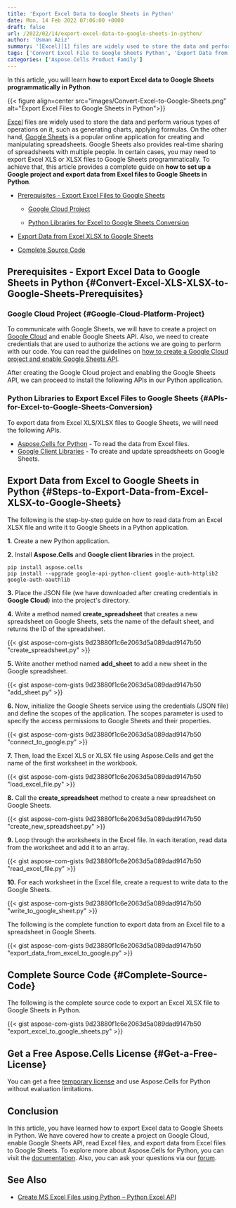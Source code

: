 ```yaml
---
title: 'Export Excel Data to Google Sheets in Python'
date: Mon, 14 Feb 2022 07:06:00 +0000
draft: false
url: /2022/02/14/export-excel-data-to-google-sheets-in-python/
author: 'Usman Aziz'
summary: '[Excel][1] files are widely used to store the data and perform various types of operations on it, such as generating charts, applying formulas. On the other hand, [Google Sheets][2] is a popular online application for creating and manipulating spreadsheets. Google Sheets also provides real-time sharing of spreadsheets with multiple people. In certain cases, you may need to export Excel XLS or XLSX files to Google Sheets programmatically. To achieve that, this article provides a complete guide on **how to set up a Google project and export data from Excel files to Google Sheets in Python**.'
tags: ['Convert Excel File to Google Sheets Python', 'Export Data from Excel XLSX to Google Sheets Python', 'Export Excel to Google Sheet in Python']
categories: ['Aspose.Cells Product Family']
---
```


In this article, you will learn **how to export Excel data to Google Sheets programmatically in Python**.



{{< figure align=center src="images/Convert-Excel-to-Google-Sheets.png" alt="Export Excel Files to Google Sheets in Python">}}


[Excel][3] files are widely used to store the data and perform various types of operations on it, such as generating charts, applying formulas. On the other hand, [Google Sheets][4] is a popular online application for creating and manipulating spreadsheets. Google Sheets also provides real-time sharing of spreadsheets with multiple people. In certain cases, you may need to export Excel XLS or XLSX files to Google Sheets programmatically. To achieve that, this article provides a complete guide on **how to set up a Google project and export data from Excel files to Google Sheets in Python**.

*   [Prerequisites - Export Excel Files to Google Sheets][5]
    
    *   [Google Cloud Project][6]
    
    *   [Python Libraries for Excel to Google Sheets Conversion][7]
*   [Export Data from Excel XLSX to Google Sheets][8]
*   [Complete Source Code][9]

## Prerequisites - Export Excel Data to Google Sheets in Python {#Convert-Excel-XLS-XLSX-to-Google-Sheets-Prerequisites}

### Google Cloud Project {#Google-Cloud-Platform-Project}

To communicate with Google Sheets, we will have to create a project on [Google Cloud][10] and enable Google Sheets API. Also, we need to create credentials that are used to authorize the actions we are going to perform with our code. You can read the guidelines on [how to create a Google Cloud project and enable Google Sheets API][11].

After creating the Google Cloud project and enabling the Google Sheets API, we can proceed to install the following APIs in our Python application.

### Python Libraries to Export Excel Files to Google Sheets {#APIs-for-Excel-to-Google-Sheets-Conversion}

To export data from Excel XLS/XLSX files to Google Sheets, we will need the following APIs.

*   [Aspose.Cells for Python][12] - To read the data from Excel files.
*   [Google Client Libraries][13] - To create and update spreadsheets on Google Sheets.

## Export Data from Excel to Google Sheets in Python {#Steps-to-Export-Data-from-Excel-XLSX-to-Google-Sheets}

The following is the step-by-step guide on how to read data from an Excel XLSX file and write it to Google Sheets in a Python application.

**1\.** Create a new Python application.

**2\.** Install **Aspose.Cells** and **Google client libraries** in the project.

```
pip install aspose.cells  
pip install --upgrade google-api-python-client google-auth-httplib2 google-auth-oauthlib 
```

**3\.** Place the JSON file (we have downloaded after creating credentials in **Google Cloud**) into the project's directory.

**4\.** Write a method named **create\_spreadsheet** that creates a new spreadsheet on Google Sheets, sets the name of the default sheet, and returns the ID of the spreadsheet.

{{< gist aspose-com-gists 9d23880f1c6e2063d5a089dad9147b50 "create_spreadsheet.py" >}}

**5.** Write another method named **add\_sheet** to add a new sheet in the Google spreadsheet.

{{< gist aspose-com-gists 9d23880f1c6e2063d5a089dad9147b50 "add_sheet.py" >}}

**6.** Now, initialize the Google Sheets service using the credentials (JSON file) and define the scopes of the application. The scopes parameter is used to specify the access permissions to Google Sheets and their properties.

{{< gist aspose-com-gists 9d23880f1c6e2063d5a089dad9147b50 "connect_to_google.py" >}}

**7\.** Then, load the Excel XLS or XLSX file using Aspose.Cells and get the name of the first worksheet in the workbook.

{{< gist aspose-com-gists 9d23880f1c6e2063d5a089dad9147b50 "load_excel_file.py" >}}

**8.** Call the **create\_spreadsheet** method to create a new spreadsheet on Google Sheets.

{{< gist aspose-com-gists 9d23880f1c6e2063d5a089dad9147b50 "create_new_spreadsheet.py" >}}

**9\.** Loop through the worksheets in the Excel file. In each iteration, read data from the worksheet and add it to an array.

{{< gist aspose-com-gists 9d23880f1c6e2063d5a089dad9147b50 "read_excel_file.py" >}}

**10\.** For each worksheet in the Excel file, create a request to write data to the Google Sheets.

{{< gist aspose-com-gists 9d23880f1c6e2063d5a089dad9147b50 "write_to_google_sheet.py" >}}

The following is the complete function to export data from an Excel file to a spreadsheet in Google Sheets.

{{< gist aspose-com-gists 9d23880f1c6e2063d5a089dad9147b50 "export_data_from_excel_to_google.py" >}}

## Complete Source Code {#Complete-Source-Code}

The following is the complete source code to export an Excel XLSX file to Google Sheets in Python.

{{< gist aspose-com-gists 9d23880f1c6e2063d5a089dad9147b50 "export_excel_to_google_sheets.py" >}}

## Get a Free Aspose.Cells License {#Get-a-Free-License}

You can get a free [temporary license][14] and use Aspose.Cells for Python without evaluation limitations.

## Conclusion

In this article, you have learned how to export Excel data to Google Sheets in Python. We have covered how to create a project on Google Cloud, enable Google Sheets API, read Excel files, and export data from Excel files to Google Sheets. To explore more about Aspose.Cells for Python, you can visit the [documentation][15]. Also, you can ask your questions via our [forum][16].

## See Also

*   [Create MS Excel Files using Python – Python Excel API][17]




[1]: https://www.microsoft.com/en-ww/microsoft-365/excel
[2]: https://www.google.com/sheets/about/
[3]: https://www.microsoft.com/en-ww/microsoft-365/excel
[4]: https://www.google.com/sheets/about/
[5]: #Convert-Excel-XLS-XLSX-to-Google-Sheets-Prerequisites
[6]: #Google-Cloud-Platform-Project
[7]: #APIs-for-Excel-to-Google-Sheets-Conversion
[8]: #Steps-to-Export-Data-from-Excel-XLSX-to-Google-Sheets
[9]: #Complete-Source-Code
[10]: https://console.cloud.google.com/home/dashboard
[11]: https://blog.aspose.com/2022/03/10/convert-excel-to-google-sheets-in-csharp/#Google-Cloud-Platform-Project
[12]: https://products.aspose.com/cells/python-java/
[13]: https://cloud.google.com/apis/docs/client-libraries-explained#google_api_client_libraries
[14]: https://purchase.aspose.com/temporary-license
[15]: https://docs.aspose.com/cells/pythonjava
[16]: https://forum.aspose.com/
[17]: https://blog.aspose.com/2020/08/19/create-excel-xls-xlsx-using-python-excel-api/




